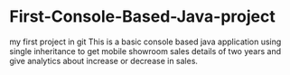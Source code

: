 # First-Console-Based-Java-project
my first project in git
This is a basic console based java application using single inheritance to get mobile showroom sales details of two years and give analytics about increase or decrease in sales.  
